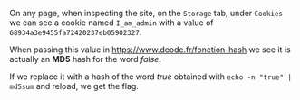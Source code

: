 On any page, when inspecting the site, on the `Storage` tab, under `Cookies` we can see a cookie named `I_am_admin` with a value of `68934a3e9455fa72420237eb05902327`.

When passing this value in https://www.dcode.fr/fonction-hash we see it is actually an **MD5** hash for the word _false_.

If we replace it with a hash of the word _true_ obtained with ``echo -n "true" | md5sum`` and reload, we get the flag.